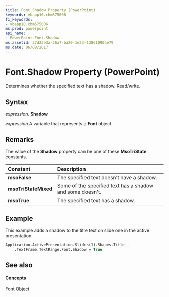 ```yaml
---
title: Font.Shadow Property (PowerPoint)
keywords: vbapp10.chm575006
f1_keywords:
- vbapp10.chm575006
ms.prod: powerpoint
api_name:
- PowerPoint.Font.Shadow
ms.assetid: 37d23e3a-26a7-ba20-1e23-13861090ae79
ms.date: 06/08/2017
---
```



# Font.Shadow Property (PowerPoint)

Determines whether the specified text has a shadow. Read/write.


## Syntax

 _expression_. **Shadow**

 _expression_ A variable that represents a **Font** object.


## Remarks

The value of the  **Shadow** property can be one of these **MsoTriState** constants.



|**Constant**|**Description**|
|:-----|:-----|
|**msoFalse**|The specified text doesn't have a shadow.|
|**msoTriStateMixed**|Some of the specified text has a shadow and some doesn't.|
|**msoTrue**| The specified text has a shadow.|

## Example

This example adds a shadow to the title text on slide one in the active presentation.


```vb
Application.ActivePresentation.Slides(1).Shapes.Title _
    .TextFrame.TextRange.Font.Shadow = True
```


## See also


#### Concepts


[Font Object](PowerPoint.Font.md)

